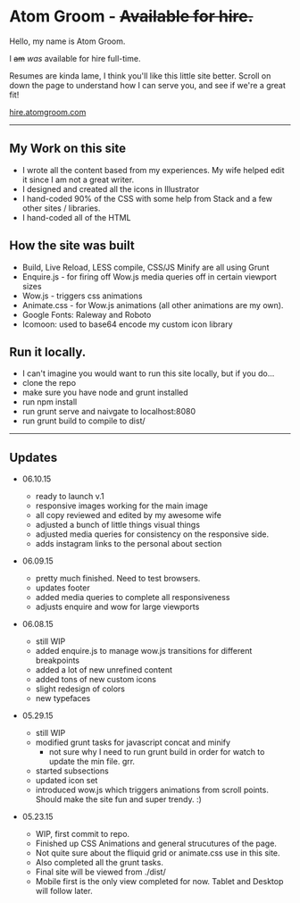 # Atom Groom - ~~Available for hire.~~

Hello, my name is Atom Groom.

I ~~am~~ *was* available for hire full-time.

Resumes are kinda lame, I think you'll like this little site better. Scroll on down the page to understand how I can serve you, and see if we're a great fit!

[hire.atomgroom.com](hire.atomgroom.com) 

* * *

## My Work on this site
* I wrote all the content based from my experiences. My wife helped edit it since I am not a great writer.
* I designed and created all the icons in Illustrator
* I hand-coded 90% of the CSS with some help from Stack and a few other sites / libraries.
* I hand-coded all of the HTML

## How the site was built
* Build, Live Reload, LESS compile, CSS/JS Minify are all using Grunt
* Enquire.js - for firing off Wow.js media queries off in certain viewport sizes
* Wow.js - triggers css animations
* Animate.css - for Wow.js animations (all other animations are my own).
* Google Fonts: Raleway and Roboto
* Icomoon: used to base64 encode my custom icon library

## Run it locally.
* I can't imagine you would want to run this site locally, but if you do...
* clone the repo
* make sure you have node and grunt installed
* run npm install
* run grunt serve and naivgate to localhost:8080
* run grunt build to compile to dist/



* * * 

## Updates

* 06.10.15
	* ready to launch v.1 
	* responsive images working for the main image
	* all copy reviewed and edited by my awesome wife
	* adjusted a bunch of little things visual things
	* adjusted media queries for consistency on the responsive side.
	* adds instagram links to the personal about section

* 06.09.15
	* pretty much finished.  Need to test browsers.
	* updates footer
	* added media queries to complete all responsiveness
	* adjusts enquire and wow for large viewports

* 06.08.15
	* still WIP
	* added enquire.js to manage wow.js transitions for different breakpoints
	* added a lot of new unrefined content
	* added tons of new custom icons
	* slight redesign of colors
	* new typefaces

* 05.29.15
	* still WIP
	* modified grunt tasks for javascript concat and minify
		* not sure why I need to run grunt build in order for watch to update the min file. grr. 	
	* started subsections
	* updated icon set
	* introduced wow.js which triggers animations from scroll points.  Should make the site fun and super trendy. :)
	


* 05.23.15
	* WIP, first commit to repo.  
	* Finished up CSS Animations and general strucutures of the page.
	* Not quite sure about the fliquid grid or animate.css use in this site. 
	* Also completed all the grunt tasks. 
	* Final site will be viewed from ./dist/
	* Mobile first is the only view completed for now. Tablet and Desktop will follow later.	